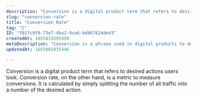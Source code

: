 ```yaml
---
description: "Conversion is a digital product term that refers to desired actions users took. Conversion rate, on the other hand, is a metric to measure conversions. It is calculated by simply splitting the number of all traffic into a number of the desired action."
slug: "conversion-rate"
title: "Conversion Rate"
tag: "C"
ID: "f017c9f9-73e7-4ba2-9ce6-b4667624de43"
createdAt: 1655819595990
metaDescription: "Conversion is a phrase used in digital products to describe the specific actions that users took."
updatedAt: 1655881835446

---
```

Conversion is a digital product term that refers to desired actions users took. Conversion rate, on the other hand, is a metric to measure conversions. It is calculated by simply splitting the number of all traffic into a number of the desired action.